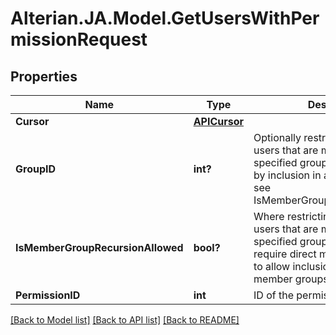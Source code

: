 # Alterian.JA.Model.GetUsersWithPermissionRequest

## Properties

Name | Type | Description | Notes
------------ | ------------- | ------------- | -------------
**Cursor** | [**APICursor**](APICursor.md) |  | [optional] 
**GroupID** | **int?** | Optionally restrict the check to users that are members of the specified group (either directly or by inclusion in a member group - see IsMemberGroupRecursionAllowed) | [optional] 
**IsMemberGroupRecursionAllowed** | **bool?** | Where restricting the check to users that are members of the specified group set to false to require direct membership or true to allow inclusion in one of its member groups | [optional] 
**PermissionID** | **int** | ID of the permission to check | [optional] 

[[Back to Model list]](../README.md#documentation-for-models) [[Back to API list]](../README.md#documentation-for-api-endpoints) [[Back to README]](../README.md)

